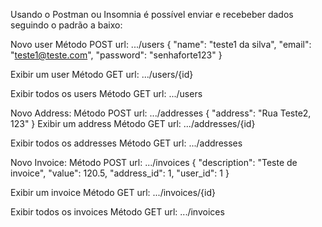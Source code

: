 Usando o Postman ou Insomnia é possível enviar e recebeber dados seguindo o padrão a baixo:

Novo user
Método POST
url: .../users
{
	"name": "teste1 da silva",
	"email": "teste1@teste.com",
	"password": "senhaforte123"
}

Exibir um user
Método GET
url: .../users/{id}

Exibir todos os users
Método GET
url: .../users


Novo Address:
Método POST
url: .../addresses
{
	"address": "Rua Teste2, 123"
}
Exibir um address
Método GET
url: .../addresses/{id}

Exibir todos os addresses
Método GET
url: .../addresses


Novo Invoice:
Método POST
url: .../invoices
{
	"description": "Teste de invoice",
	"value": 120.5,
	"address_id": 1,
	"user_id": 1
}

Exibir um invoice
Método GET
url: .../invoices/{id}

Exibir todos os invoices
Método GET
url: .../invoices
